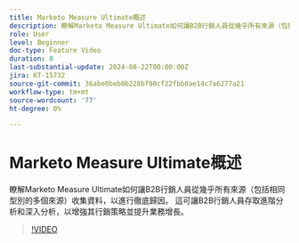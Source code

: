 ```yaml
---
title: Marketo Measure Ultimate概述
description: 瞭解Marketo Measure Ultimate如何讓B2B行銷人員從幾乎所有來源（包括相同型別的多個來源）收集資料，以進行徹底歸因。
role: User
level: Beginner
doc-type: Feature Video
duration: 0
last-substantial-update: 2024-08-22T00:00:00Z
jira: KT-15732
source-git-commit: 36abe0beb0b228bf90cf22fbb0ae14c7a6277a21
workflow-type: tm+mt
source-wordcount: '77'
ht-degree: 0%

---
```



# Marketo Measure Ultimate概述

瞭解Marketo Measure Ultimate如何讓B2B行銷人員從幾乎所有來源（包括相同型別的多個來源）收集資料，以進行徹底歸因。 這可讓B2B行銷人員存取進階分析和深入分析，以增強其行銷策略並提升業務增長。

>[!VIDEO](https://video.tv.adobe.com/v/3433044/?learn=on)
